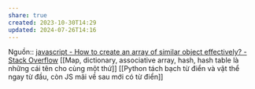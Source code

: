 ```yaml
---
share: true
created: 2023-10-30T14:29
updated: 2024-07-26T14:16
---
```

Nguồn:: [javascript - How to create an array of similar object effectively? - Stack Overflow](https://stackoverflow.com/questions/78019782/how-to-create-an-array-of-similar-object-effectively/78020371#comment137545240_78020088)
[[Map, dictionary, associative array, hash, hash table là những cái tên cho cùng một thứ]]
[[Python tách bạch từ điển và vật thể ngay từ đầu, còn JS mãi về sau mới có từ điển]]